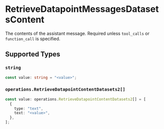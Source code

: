 # RetrieveDatapointMessagesDatasetsContent

The contents of the assistant message. Required unless `tool_calls` or `function_call` is specified.


## Supported Types

### `string`

```typescript
const value: string = "<value>";
```

### `operations.RetrieveDatapointContentDatasets2[]`

```typescript
const value: operations.RetrieveDatapointContentDatasets2[] = [
  {
    type: "text",
    text: "<value>",
  },
];
```

